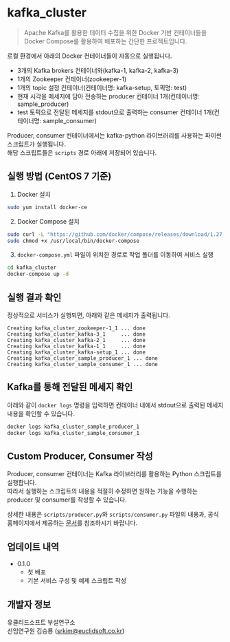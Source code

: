 # kafka_cluster
> Apache Kafka를 활용한 데이터 수집을 위한 Docker 기반 컨테이너들을 Docker Compose를 활용하여 배포하는 간단한 프로젝트입니다.

로컬 환경에서 아래의 Docker 컨테이너들이 자동으로 실행됩니다.

* 3개의 Kafka brokers 컨테이너와(kafka-1, kafka-2, kafka-3)
* 1개의 Zookeeper 컨테이너(zookeeper-1)
* 1개의 topic 설정 컨테이너(컨테이너명: kafka-setup, 토픽명: test)
* 현재 시각을 메세지에 담아 전송하는 producer 컨테이너 1개(컨테이너명: sample_producer)
* test 토픽으로 전달된 메세지를 stdout으로 출력하는 consumer 컨테이너 1개(컨테이너명: sample_consumer)

Producer, consumer 컨테이너에서는 kafka-python 라이브러리를 사용하는 파이썬 스크립트가 실행됩니다.  
해당 스크립트들은 `scripts` 경로 아래에 저장되어 있습니다.

## 실행 방법 (CentOS 7 기준)

1. Docker 설치

```sh
sudo yum install docker-ce
```

2. Docker Compose 설치

```sh
sudo curl -L "https://github.com/docker/compose/releases/download/1.27.4/docker-compose-$(uname -s)-$(uname -m)" -o /usr/local/bin/docker-compose
sudo chmod +x /usr/local/bin/docker-compose
```

3. `docker-compose.yml` 파일이 위치한 경로로 작업 폴더를 이동하여 서비스 실행
```sh
cd kafka_cluster
docker-compose up -d
```

## 실행 결과 확인

정상적으로 서비스가 실행되면, 아래와 같은 메세지가 출력됩니다.

`Creating kafka_cluster_zookeeper-1_1 ... done`  
`Creating kafka_cluster_kafka-3_1     ... done`  
`Creating kafka_cluster_kafka-2_1     ... done`  
`Creating kafka_cluster_kafka-1_1     ... done`  
`Creating kafka_cluster_kafka-setup_1 ... done`  
`Creating kafka_cluster_sample_producer_1 ... done`  
`Creating kafka_cluster_sample_consumer_1 ... done` 


## Kafka를 통해 전달된 메세지 확인

아래와 같이 `docker logs` 명령을 입력하면 컨테이너 내에서 stdout으로 출력된 메세지 내용을 확인할 수 있습니다.
```sh
docker logs kafka_cluster_sample_producer_1
docker logs kafka_cluster_sample_consumer_1
```


## Custom Producer, Consumer 작성

Producer, consumer 컨테이너는 Kafka 라이브러리를 활용하는 Python 스크립트를 실행합니다.  
따라서 실행하는 스크립트의 내용을 적절히 수정하면 원하는 기능을 수행하는 producer 및 consumer를 작성할 수 있습니다.  

상세한 내용은 `scripts/producer.py`와 `scripts/consumer.py` 파일의 내용과, 공식 홈페이지에서 제공하는 [문서](https://kafka-python.readthedocs.io/en/master/usage.html)를 참조하시기 바랍니다.

## 업데이트 내역

* 0.1.0
    * 첫 배포
    * 기본 서비스 구성 및 예제 스크립트 작성

## 개발자 정보

유클리드소프트 부설연구소  
선임연구원 김승룡 (srkim@euclidsoft.co.kr)
